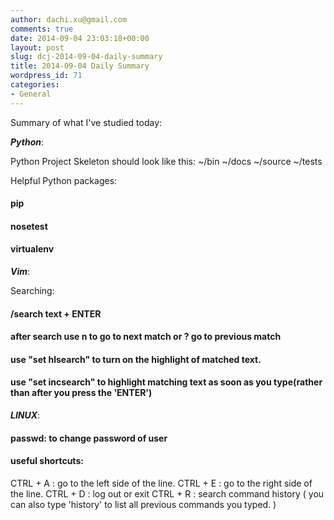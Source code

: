 ```yaml
---
author: dachi.xu@gmail.com
comments: true
date: 2014-09-04 23:03:18+00:00
layout: post
slug: dcj-2014-09-04-daily-summary
title: 2014-09-04 Daily Summary
wordpress_id: 71
categories:
- General
---
```


Summary of what I've studied today:

**_Python_**:

Python Project Skeleton should look like this:
~/bin
~/docs
~/source
~/tests

Helpful Python packages:
#### pip
#### nosetest
#### virtualenv

**_Vim_**:

Searching:
#### /search text + ENTER
#### after search use n to go to next match or ? go to previous match
#### use "set hlsearch" to turn on the highlight of matched text.
#### use "set incsearch" to highlight matching text as soon as you type(rather than after you press the 'ENTER')

**_LINUX_**:
#### passwd: to change password of user
#### useful shortcuts:
CTRL + A : go to the left side of the line.
CTRL + E : go to the right side of the line.
CTRL + D : log out or exit
CTRL + R : search command history ( you can also type 'history' to list all previous commands you typed. )
